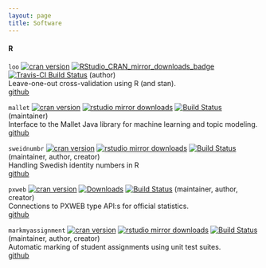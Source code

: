 ```yaml
---
layout: page
title: Software
---
```


#### R

`loo` [![cran version](http://www.r-pkg.org/badges/version/loo)](http://cran.rstudio.com/web/packages/loo)
[![RStudio_CRAN_mirror_downloads_badge](https://cranlogs.r-pkg.org/badges/loo?color=blue)](https://cran.r-project.org/web/packages/loo)
[![Travis-CI Build Status](https://travis-ci.org/stan-dev/loo.svg?branch=master)](https://travis-ci.org/stan-dev/loo) (author) <br/>
Leave-one-out cross-validation using R (and stan).<br/>
[github](https://github.com/stan-dev/loo)

`mallet` [![cran version](http://www.r-pkg.org/badges/version/mallet)](http://cran.rstudio.com/web/packages/mallet)
[![rstudio mirror downloads](http://cranlogs.r-pkg.org/badges/grand-total/mallet)](https://github.com/metacran/cranlogs.app) [![Build Status](https://travis-ci.org/MansMeg/RMallet.svg?branch=master)](https://travis-ci.org/MansMeg/RMallet) (maintainer) <br/>
Interface to the Mallet Java library for machine learning and topic modeling. <br/>
[github](https://github.com/MansMeg/Rmallet)


`sweidnumbr` [![cran version](http://www.r-pkg.org/badges/version/sweidnumbr)](http://cran.rstudio.com/web/packages/sweidnumbr)  [![rstudio mirror downloads](http://cranlogs.r-pkg.org/badges/grand-total/sweidnumbr)](https://github.com/metacran/cranlogs.app) [![Build Status](https://travis-ci.org/rOpenGov/sweidnumbr.svg?branch=master)](https://travis-ci.org/rOpenGov/sweidnumbr) (maintainer, author, creator) <br/>
Handling Swedish identity numbers in R <br/>
[github](https://github.com/ropengov/sweidnumbr)


`pxweb` [![cran version](http://www.r-pkg.org/badges/version/pxweb)](http://cran.rstudio.com/web/packages/pxweb)
[![Downloads](http://cranlogs.r-pkg.org/badges/pxweb)](https://cran.r-project.org/package=pxweb) [![Build Status](https://travis-ci.org/rOpenGov/pxweb.svg?branch=master)](https://travis-ci.org/rOpenGov/pxweb) (maintainer, author, creator) <br/>
Connections to PXWEB type API:s for official statistics.<br/>
[github](https://github.com/ropengov/pxweb)


`markmyassignment` [![cran version](http://www.r-pkg.org/badges/version/markmyassignment)](http://cran.rstudio.com/web/packages/markmyassignment) [![rstudio mirror downloads](http://cranlogs.r-pkg.org/badges/grand-total/markmyassignment)](https://github.com/metacran/cranlogs.app) [![Build Status](https://travis-ci.org/MansMeg/markmyassignment.svg?branch=master)](https://travis-ci.org/MansMeg/markmyassignment) (maintainer, author, creator) <br/>
Automatic marking of student assignments using unit test suites.<br/>
[github](https://github.com/MansMeg/markmyassignment)
